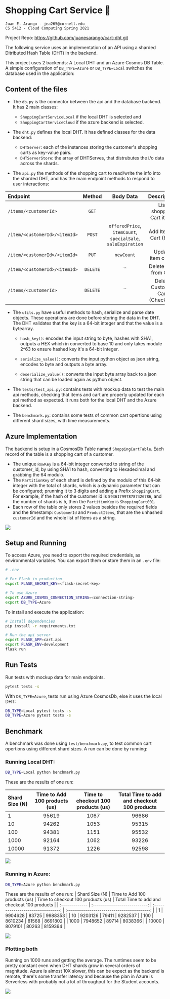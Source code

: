 
# Shopping Cart Service 🛒
```
Juan E. Arango - jea265@cornell.edu
CS 5412 - Cloud Computing Spring 2021
```

Project Repo: https://github.com/juanesarango/cart-dht.git

The following service uses an implementation of an API using a sharded Ditributed Hash Table (DHT) in the backend.

This project uses 2 backends: A Local DHT and an Azure Cosmos DB Table. A simple configuration of `DB_TYPE=Azure` or `DB_TYPE=Local` switches the database used in the application:
## Content of the files

- The `db.py` is the connector between the api and the database backend. It has 2 main classes:
    - `ShoppingCartServiceLocal` if the local DHT is selected and
    - `ShoppingCartServiceCloud` if the azure backend is selected.

- The `dht.py` defines the local DHT. It has defined classes for the data backend:

  - `DHTServer`: each of the instances storing the customer's shopping carts as key-value pairs.
  - `DHTServerStore`: the array of DHTServes, that distrubutes the i/o data across the shards.

- The `api.py` the methods of the shopping cart to read/write the info into the sharded DHT, and has the main endpoint methods to respond to user interactions:

| Endpoint                      |  Method  |                          Body Data                           |           Description           |
| :---------------------------- | :------: | :----------------------------------------------------------: | :-----------------------------: |
| `/items/<customerId>`         |  `GET`   |                                                              |    List shopping Cart items     |
| `/item/<customerId>/<itemId>` |  `POST`  | `offeredPrice`, `itemCount`, `specialSale`, `saleExpiration` |     Add Item to Cart (Buy)      |
| `/item/<customerId>/<itemId>` |  `PUT`   |                          `newCount`                          |        Update item count        |
| `/item/<customerId>/<itemId>` | `DELETE` |                              ``                              |      Delete Item from Cart      |
| `/items/<customerId>`         | `DELETE` |                              ``                              | Delete Customer Cart (Checkout) |

- The `utils.py` have useful methods to hash, serialize and parse date objects. These operations are done before storing the data in the DHT. The DHT validates that the key is a 64-bit integer and that the value is a bytearray.

  - `hash_key()`: encodes the input string to byte, hashes with SHA1, outputs a HEX which in converted to base 10 and only takes module 2^63 to ensure hashed key it's a 64-bit integer.

  - `serialize_value()`: converts the input python object as json string, encodes to byte and outputs a byte array.

  - `deserialize_value()`: converts the input byte array back to a json string that can be loaded again as python object.

- The `tests/test_api.py`: contains tests with mockup data to test the main api methods, checking that items and cart are properly updated for each api method as expected. It runs both for the local DHT and the Azure backend.

- The `benchmark.py`: contains some tests of common cart opertions using different shard sizes, with time measurements.

## Azure Implementation
The backend is setup in a CosmosDb Table named `ShoppingCartTable`. Each record of the table is a shopping cart of a customer.
- The unique `RowKey` is a 64-bit integer converted to string of the customer_id, by using SHA1 to hash, converting to Hexadecimal and grabbing the 64 modulo.
- The `PartitionKey` of each shard is defined by the modulo of this 64-bit integer with the total of shards, which is a dynamic parameter that can be configured; prunning it to 3 digits and adding a Prefix `ShoppingCart`. For example, if the hash of the customer id is `5936179978787426786`, and the number of shards is 5, then the `PartitionKey` is `ShoppingCart001`.
- Each row of the table only stores 2 values besides the required fields and the timestamp:  `CustomerId` and `ProductItems`, that are the unhashed `customerId` and the whole list of Items as a string.

![](results/azure-screenshot.png)

## Setup and Running

To access Azure, you need to export the required credentials, as environmental variables. You can export them or store them in an `.env` file:
```bash
# .env

# For Flask in production
export FLASK_SECRET_KEY=<flask-secret-key>

# To use Azure
export AZURE_COSMOS_CONNECTION_STRING=<connection-string>
export DB_TYPE=Azure
```

To install and execute the application:
```bash
# Install dependencies
pip install -r requirements.txt

# Run the api server
export FLASK_APP=cart.api
export FLASK_ENV=development
flask run
```

## Run Tests

Run tests with mockup data for main endpoints.
```bash
pytest tests -s
```

WIth `DB_TYPE=Azure`, tests run using Azure CosmosDb, else it uses the local DHT:

```bash
DB_TYPE=Local pytest tests -s
DB_TYPE=Azure pytest tests -s
```
## Benchmark

A benchmark was done using `test/benchmark.py`, to test common cart opertions using different shard sizes. A run can be done by running:

### Running Local DHT:
```bash
DB_TYPE=Local python benchmark.py
```

These are the results of one run:

| Shard Size (N) | Time to Add 100 products (us) | Time to checkout 100 products (us) | Total Time to add and checkout 100 products |
| :------------- | :---------------------------: | :--------------------------------: | :-----------------------------------------: |
| 1              |             95619             |                1067                |                    96686                    |
| 10             |             94262             |                1053                |                    95315                    |
| 100            |             94381             |                1151                |                    95532                    |
| 1000           |             92164             |                1062                |                    93226                    |
| 10000          |             91372             |                1226                |                    92598                    |

![](results/local_tests.png)

### Running in Azure:
```bash
DB_TYPE=Azure python benchmark.py
```

These are the results of one run:
| Shard Size (N) | Time to Add 100 products (us) | Time to checkout 100 products (us) | Total Time to add and checkout 100 products |
| :------------- | :---------------------------: | :--------------------------------: | :-----------------------------------------: |
| 1   | 9904628    | 83725   | 9988353 |
| 10  | 9203126   | 79411  | 9282537 |
| 100 | 8610234  | 81568 | 8691802 |
| 1000    | 7948652 | 89714    | 8038366 |
| 10000   | 8079101    | 80263   | 8159364 |

![](results/azure_tests.png)


### Plotting both

Running on 1000 runs and getting the average. The runtimes seem to be pretty constant even when DHT shards grow in several orders of magnitude. Azure is almost 10X slower, this can be expect as the backend is remote, there's some transfer latency and because the plan in Azure is Serverless with probably not a lot of throughput for the Student accounts.

![](results/both_tests.png)

